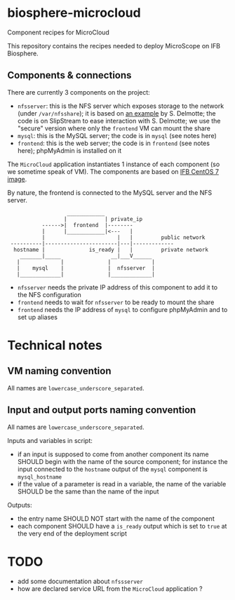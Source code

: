 # biosphere-microcloud

Component recipes for MicroCloud

This repository contains the recipes needed to deploy MicroScope on IFB Biosphere.

## Components & connections

There are currently 3 components on the project:

  - `nfsserver`: this is the NFS server which exposes storage to the network (under `/var/nfsshare`); it is based on [an example](https://nuv.la/module/ifb/devzone/NFS-Frontend-Backend) by S. Delmotte;
  the code is on SlipStream to ease interaction with S. Delmotte; we use the "secure" version where only the `frontend` VM can mount the share
  - `mysql`: this is the MySQL server; the code is in `mysql` (see notes here)
  - `frontend`: this is the web server; the code is in `frontend` (see notes here); phpMyAdmin is installed on it

The `MicroCloud` application instantiates 1 instance of each component (so we sometime speak of VM).
The components are based on [IFB CentOS 7 image](https://nuv.la/module/ifb/examples/images/centos-7-ifb).

By nature, the frontend is connected to the MySQL server and the NFS server.

                       ____________
                      |            | private_ip
               ------>|  frontend  |--------
               |      |____________|<---   |
               |                       |   |         public network
     ----------|-----------------------|---|-------------
      hostname |              is_ready |   |         private network
        _______|_____                __|___V______
       |             |              |             |
       |    mysql    |              |  nfsserver  |
       |_____________|              |_____________|


  - `nfsserver` needs the private IP address of this component to add it to the NFS configuration
  - `frontend` needs to wait for `nfsserver` to be ready to mount the share
  - `frontend` needs the IP address of `mysql` to configure phpMyAdmin and to set up aliases

# Technical notes

## VM naming convention

All names are `lowercase_underscore_separated`.

## Input and output ports naming convention

All names are `lowercase_underscore_separated`.

Inputs and variables in script:

  - if an input is supposed to come from another component its name SHOULD begin with the name of the source component;
  for instance the input connected to the `hostname` output of the `mysql` component is `mysql_hostname`
  - if the value of a parameter is read in a variable, the name of the variable SHOULD be the same than the name of the input

Outputs:

  - the entry name SHOULD NOT start with the name of the component
  - each component SHOULD have a `is_ready` output which is set to `true` at the very end of the deployment script


# TODO

  - add some documentation about `nfssserver`
  - how are declared service URL from the `MicroCloud` application ?
